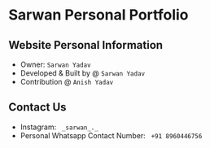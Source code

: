 # Sarwan Personal Portfolio

## Website Personal Information

- Owner: `Sarwan Yadav`
- Developed & Built by @ `Sarwan Yadav`
- Contribution @ `Anish Yadav`

## Contact Us

- Instagram: ` _sarwan_._`
- Personal Whatsapp Contact Number: ` +91 8960446756`
